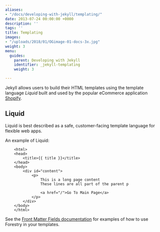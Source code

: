 ```yaml
---
aliases:
- "/docs/developing-with-jekyll/templating/"
date: 2013-07-24 00:00:00 +0000
description: ''
tags: ''
title: Templating
images:
- "/uploads/2018/01/OGimage-01-docs-3x.jpg"
weight: 3
menu:
  guides:
    parent: Developing with Jekyll
    identifier: _jekyll-templating
    weight: 3

---
```

Jekyll allows users to build their HTML templates using the template language *Liquid* built and used by the popular eCommerce application [Shopify][1].

## Liquid
Liquid is best described as a safe, customer-facing template language for flexible web apps.

An example of Liquid:
```
	<html>
	<head>
	    <title>{{ title }}</title>
	</head>
	<body>
	    <div id="content">
	        <p>
	            This is a long page content
	            These lines are all part of the parent p
	
	            <a href="/">Go To Main Page</a>
	        </p>
	    </div>
	</body>
	</html>
```

See the [Front Matter Fields documentation][2] for examples of how to use Forestry in your templates.

[1]:	https://shopify.com
[2]: /docs/site-configuration/front-matter-templates#field-types
